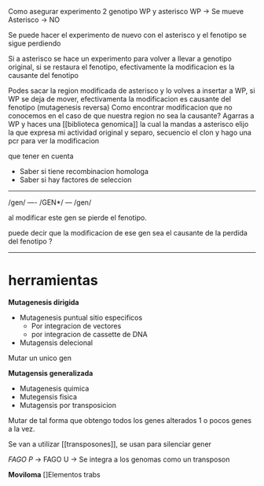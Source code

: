 Como asegurar experimento
2 genotipo
WP y asterisco
WP → Se mueve
Asterisco → NO

Se puede hacer el experimento de nuevo con el asterisco y el fenotipo se sigue perdiendo

Si a asterisco se hace un experimento para volver a llevar a genotipo original, si se restaura el fenotipo, efectivamente la modificacion es la causante del fenotipo

Podes sacar la region modificada de asterisco y lo volves a insertar a WP, si WP se deja de mover, efectivamenta la modificacion es causante del fenotipo
(mutagenesis reversa)
Como encontrar modificacion que no conocemos en el caso de que nuestra region no sea la causante?
Agarras a WP y haces una [[biblioteca genomica]] la cual la mandas a asterisco elijo la que expresa mi actividad original y separo, secuencio el clon y hago una pcr para ver la modificacion

que tener en cuenta
- Saber si tiene recombinacion homologa
- Saber si hay factores de seleccion
---------
/gen/ —- /GEN*/ — /gen/

al modificar este gen se pierde el fenotipo.

puede decir que la modificacion de ese gen sea el causante de la perdida del fenotipo ?


-----

# herramientas

**Mutagenesis dirigida**
- Mutagenesis puntual sitio especificos
	- Por integracion de vectores
	- por integracion de cassette de DNA
- Mutagensis delecional

Mutar un unico gen

**Mutagensis generalizada**
- Mutagenesis quimica
- Mutegensis fisica
- Mutagensis por transposicion

Mutar de tal forma que obtengo todos los genes alterados 1 o pocos genes a la vez.

Se van a utilizar [[transposones]], se usan para silenciar gener

*FAGO P* →
FAGO U → Se integra a los genomas como un transposon

**Moviloma**
[]Elementos trabs